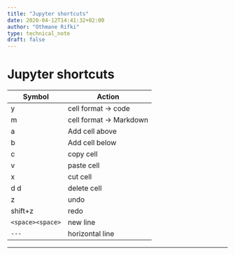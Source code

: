 ```yaml
---
title: "Jupyter shortcuts"
date: 2020-04-12T14:41:32+02:00
author: "Othmane Rifki"
type: technical_note
draft: false
---
```


# Jupyter shortcuts

Symbol         | Action
-------------- | -------------
y              | cell format -> code  
m              | cell format -> Markdown  
a              | Add cell above  
b              | Add cell below  
c              | copy cell  
v              | paste cell  
x              | cut cell  
d d            | delete cell  
z              | undo  
shift+z        | redo  
`<space><space>` | new line
`---`            | horizontal line

---